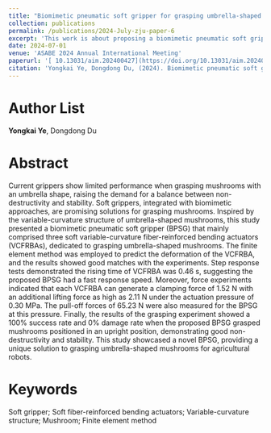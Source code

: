 ```yaml
---
title: "Biomimetic pneumatic soft gripper for grasping umbrella-shaped mushrooms (Decision in Process)"
collection: publications
permalink: /publications/2024-July-zju-paper-6
excerpt: 'This work is about proposing a biomimetic pneumatic soft gripper (BPSG) that mainly comprised three soft variable-curvature fiber-reinforced bending actuators (VCFRBAs), dedicated to grasping umbrella-shaped mushrooms.'
date: 2024-07-01
venue: 'ASABE 2024 Annual International Meeting'
paperurl: '[ 10.13031/aim.202400427](https://doi.org/10.13031/aim.202400427)'
citation: 'Yongkai Ye, Dongdong Du, (2024). Biomimetic pneumatic soft gripper for grasping umbrella-shaped mushrooms. ASABE 2024 Annual International Meeting.'
---
```


Author List
======
**Yongkai Ye**, Dongdong Du

Abstract
======
Current grippers show limited performance when grasping mushrooms with an umbrella shape, raising the demand for a balance between non-destructivity and stability. Soft grippers, integrated with biomimetic approaches, are promising solutions for grasping mushrooms. Inspired by the variable-curvature structure of umbrella-shaped mushrooms, this study presented a biomimetic pneumatic soft gripper (BPSG) that mainly comprised three soft variable-curvature fiber-reinforced bending actuators (VCFRBAs), dedicated to grasping umbrella-shaped mushrooms. The finite element method was employed to predict the deformation of the VCFRBA, and the results showed good matches with the experiments. Step response tests demonstrated the rising time of VCFRBA was 0.46 s, suggesting the proposed BPSG had a fast response speed. Moreover, force experiments indicated that each VCFRBA can generate a clamping force of 1.52 N with an additional lifting force as high as 2.11 N under the actuation pressure of 0.30 MPa. The pull-off forces of 65.23 N were also measured for the BPSG at this pressure. Finally, the results of the grasping experiment showed a 100% success rate and 0% damage rate when the proposed BPSG grasped mushrooms positioned in an upright position, demonstrating good non-destructivity and stability. This study showcased a novel BPSG, providing a unique solution to grasping umbrella-shaped mushrooms for agricultural robots.

Keywords
======
Soft gripper; Soft fiber-reinforced bending actuators; Variable-curvature structure; Mushroom; Finite element method


